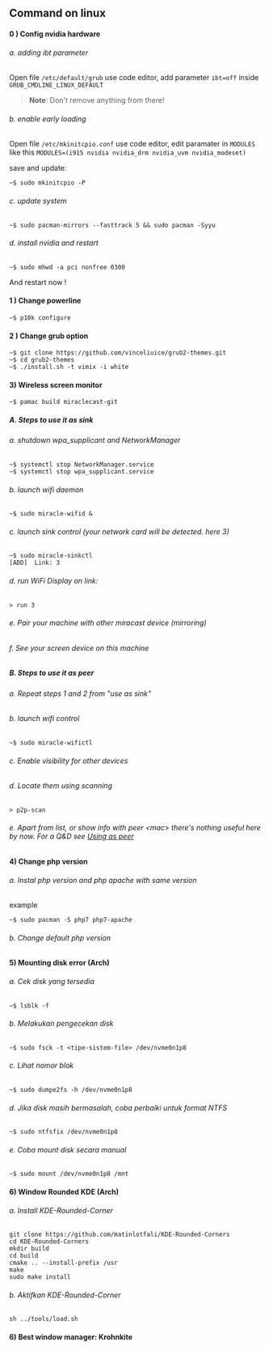 ## Command on linux

#### 0 ) Config nvidia hardware

###### a. adding ibt parameter

Open file `/etc/default/grub` use code editor,
add parameter `ibt=off` inside `GRUB_CMDLINE_LINUX_DEFAULT`

> **Note**: Don't remove anything from there!

###### b. enable early loading

Open file `/etc/mkinitcpio.conf` use code editor,
edit paramater in `MODULES` like this `MODULES=(i915 nvidia nvidia_drm nvidia_uvm nvidia_modeset)`

save and update:

```
~$ sudo mkinitcpio -P
```

###### c. update system

```
~$ sudo pacman-mirrors --fasttrack 5 && sudo pacman -Syyu
```

###### d. install nvidia and restart

```
~$ sudo mhwd -a pci nonfree 0300
```

And restart now !

#### 1 ) Change powerline

```
~$ p10k configure
```

#### 2 ) Change grub option

```
~$ git clone https://github.com/vinceliuice/grub2-themes.git
~$ cd grub2-themes
~$ ./install.sh -t vimix -i white
```

#### 3) Wireless screen monitor

```
~$ pamac build miraclecast-git
```

##### A. Steps to use it as sink

###### a. shutdown wpa_supplicant and NetworkManager

```
~$ systemctl stop NetworkManager.service
~$ systemctl stop wpa_supplicant.service
```

###### b. launch wifi daemon

```
~$ sudo miracle-wifid &
```

###### c. launch sink control (your network card will be detected. here 3)

```
~$ sudo miracle-sinkctl
[ADD]  Link: 3
```

###### d. run WiFi Display on link:

```
> run 3
```

###### e. Pair your machine with other miracast device (mirroring)

###### f. See your screen device on this machine

##### B. Steps to use it as peer

###### a. Repeat steps 1 and 2 from "use as sink"

###### b. launch wifi control

```
~$ sudo miracle-wifictl
```

###### c. Enable visibility for other devices

###### d. Locate them using scanning

```
> p2p-scan
```

###### e. Apart from list, or show info with peer &lt;mac&gt; there's nothing useful here by now. For a Q&D see [Using as peer](https://github.com/albfan/miraclecast/issues/4)

#### 4) Change php version

###### a. Instal php version and php apache with same version

example

```
~$ sudo pacman -S php7 php7-apache
```

###### b. Change default php version

#### 5) Mounting disk error (Arch)

###### a. Cek disk yang tersedia

```
~$ lsblk -f
```

###### b. Melakukan pengecekan disk

```
~$ sudo fsck -t <tipe-sistem-file> /dev/nvme0n1p8
```

###### c. Lihat nomor blok

```
~$ sudo dumpe2fs -h /dev/nvme0n1p8
```

###### d. Jika disk masih bermasalah, coba perbaiki untuk format NTFS

```
~$ sudo ntfsfix /dev/nvme0n1p8
```

###### e. Coba mount disk secara manual

```
~$ sudo mount /dev/nvme0n1p8 /mnt
```

#### 6) Window Rounded KDE (Arch)

###### a. Install KDE-Rounded-Corner

```
git clone https://github.com/matinlotfali/KDE-Rounded-Corners
cd KDE-Rounded-Corners
mkdir build
cd build
cmake .. --install-prefix /usr
make
sudo make install
```

###### b. Aktifkan KDE-Rounded-Corner

```
sh ../tools/load.sh
```

#### 6) Best window manager: Krohnkite
